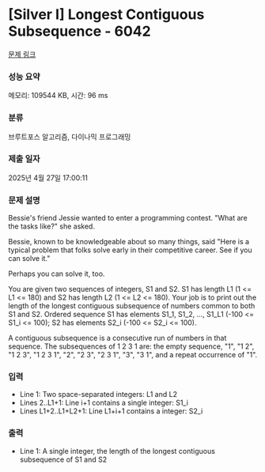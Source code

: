 # [Silver I] Longest Contiguous Subsequence - 6042 

[문제 링크](https://www.acmicpc.net/problem/6042) 

### 성능 요약

메모리: 109544 KB, 시간: 96 ms

### 분류

브루트포스 알고리즘, 다이나믹 프로그래밍

### 제출 일자

2025년 4월 27일 17:00:11

### 문제 설명

<p>Bessie's friend Jessie wanted to enter a programming contest. "What are the tasks like?" she asked.</p>

<p>Bessie, known to be knowledgeable about so many things, said "Here is a typical problem that folks solve early in their competitive career. See if you can solve it."</p>

<p>Perhaps you can solve it, too.</p>

<p>You are given two sequences of integers, S1 and S2. S1 has length L1 (1 <= L1 <= 180) and S2 has length L2 (1 <= L2 <= 180). Your job is to print out the length of the longest contiguous subsequence of numbers common to both S1 and S2. Ordered sequence S1 has elements S1_1, S1_2, ..., S1_L1 (-100 <= S1_i <= 100); S2 has elements S2_i (-100 <= S2_i <= 100).</p>

<p>A contiguous subsequence is a consecutive run of numbers in that sequence. The subsequences of 1 2 3 1 are: the empty sequence, "1", "1 2", "1 2 3", "1 2 3 1", "2", "2 3", "2 3 1", "3", "3 1", and a repeat occurrence of "1".</p>

### 입력 

 <ul>
	<li>Line 1: Two space-separated integers: L1 and L2</li>
	<li>Lines 2..L1+1: Line i+1 contains a single integer: S1_i</li>
	<li>Lines L1+2..L1+L2+1: Line L1+i+1 contains a integer: S2_i</li>
</ul>

<p> </p>

### 출력 

 <ul>
	<li>Line 1: A single integer, the length of the longest contiguous subsequence of S1 and S2</li>
</ul>

<p> </p>

